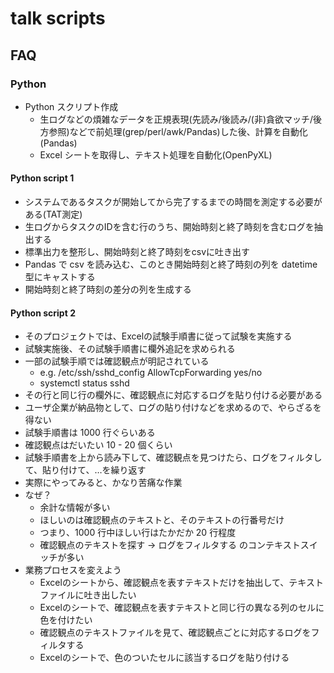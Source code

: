 # talk scripts

## FAQ

### Python

- Python スクリプト作成
  - 生ログなどの煩雑なデータを正規表現(先読み/後読み/(非)貪欲マッチ/後方参照)などで前処理(grep/perl/awk/Pandas)した後、計算を自動化(Pandas)
  - Excel シートを取得し、テキスト処理を自動化(OpenPyXL)

#### Python script 1

- システムであるタスクが開始してから完了するまでの時間を測定する必要がある(TAT測定)
- 生ログからタスクのIDを含む行のうち、開始時刻と終了時刻を含むログを抽出する
- 標準出力を整形し、開始時刻と終了時刻をcsvに吐き出す
- Pandas で csv を読み込む、このとき開始時刻と終了時刻の列を datetime 型にキャストする
- 開始時刻と終了時刻の差分の列を生成する

#### Python script 2

- そのプロジェクトでは、Excelの試験手順書に従って試験を実施する
- 試験実施後、その試験手順書に欄外追記を求められる
- 一部の試験手順では確認観点が明記されている
  - e.g. /etc/ssh/sshd_config AllowTcpForwarding yes/no
  - systemctl status sshd
- その行と同じ行の欄外に、確認観点に対応するログを貼り付ける必要がある
- ユーザ企業が納品物として、ログの貼り付けなどを求めるので、やらざるを得ない
- 試験手順書は 1000 行ぐらいある
- 確認観点はだいたい 10 - 20 個くらい
- 試験手順書を上から読み下して、確認観点を見つけたら、ログをフィルタして、貼り付けて、…を繰り返す
- 実際にやってみると、かなり苦痛な作業
- なぜ？
  - 余計な情報が多い
  - ほしいのは確認観点のテキストと、そのテキストの行番号だけ
  - つまり、1000 行中ほしい行はたかだか 20 行程度
  - 確認観点のテキストを探す -> ログをフィルタする のコンテキストスイッチが多い
- 業務プロセスを変えよう
  - Excelのシートから、確認観点を表すテキストだけを抽出して、テキストファイルに吐き出したい
  - Excelのシートで、確認観点を表すテキストと同じ行の異なる列のセルに色を付けたい
  - 確認観点のテキストファイルを見て、確認観点ごとに対応するログをフィルタする
  - Excelのシートで、色のついたセルに該当するログを貼り付ける




